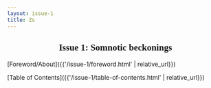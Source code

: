 ```yaml
---
layout: issue-1
title: Zs
---
```


<center>
    <h2 style="font-family: 'Abril Fatface', cursive;">
        Issue 1: Somnotic beckonings
    </h2>
</center>
    

[Foreword/About]({{'/issue-1/foreword.html' | relative_url}})

[Table of Contents]({{'/issue-1/table-of-contents.html' | relative_url}})
